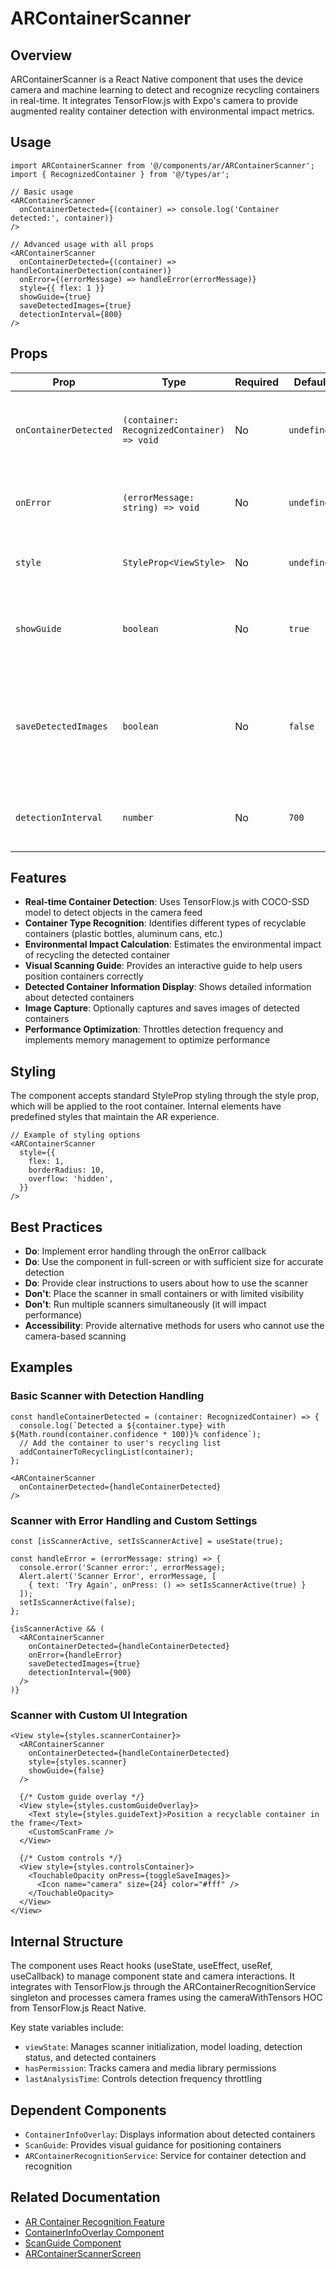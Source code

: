 # ARContainerScanner

## Overview
ARContainerScanner is a React Native component that uses the device camera and machine learning to detect and recognize recycling containers in real-time. It integrates TensorFlow.js with Expo's camera to provide augmented reality container detection with environmental impact metrics.

## Usage

```tsx
import ARContainerScanner from '@/components/ar/ARContainerScanner';
import { RecognizedContainer } from '@/types/ar';

// Basic usage
<ARContainerScanner 
  onContainerDetected={(container) => console.log('Container detected:', container)}
/>

// Advanced usage with all props
<ARContainerScanner 
  onContainerDetected={(container) => handleContainerDetection(container)}
  onError={(errorMessage) => handleError(errorMessage)}
  style={{ flex: 1 }}
  showGuide={true}
  saveDetectedImages={true}
  detectionInterval={800}
/>
```

## Props

| Prop | Type | Required | Default | Description |
|------|------|----------|---------|-------------|
| `onContainerDetected` | `(container: RecognizedContainer) => void` | No | `undefined` | Callback when a container is detected and recognized |
| `onError` | `(errorMessage: string) => void` | No | `undefined` | Callback when an error occurs during scanning |
| `style` | `StyleProp<ViewStyle>` | No | `undefined` | Custom styles for the scanner container |
| `showGuide` | `boolean` | No | `true` | Whether to show the visual scanning guide overlay |
| `saveDetectedImages` | `boolean` | No | `false` | Whether to save images of detected containers to the device's media library |
| `detectionInterval` | `number` | No | `700` | Interval in milliseconds between detection attempts |

## Features
- **Real-time Container Detection**: Uses TensorFlow.js with COCO-SSD model to detect objects in the camera feed
- **Container Type Recognition**: Identifies different types of recyclable containers (plastic bottles, aluminum cans, etc.)
- **Environmental Impact Calculation**: Estimates the environmental impact of recycling the detected container
- **Visual Scanning Guide**: Provides an interactive guide to help users position containers correctly
- **Detected Container Information Display**: Shows detailed information about detected containers
- **Image Capture**: Optionally captures and saves images of detected containers
- **Performance Optimization**: Throttles detection frequency and implements memory management to optimize performance

## Styling
The component accepts standard StyleProp<ViewStyle> styling through the style prop, which will be applied to the root container. Internal elements have predefined styles that maintain the AR experience.

```tsx
// Example of styling options
<ARContainerScanner 
  style={{ 
    flex: 1,
    borderRadius: 10,
    overflow: 'hidden',
  }}
/>
```

## Best Practices
- **Do**: Implement error handling through the onError callback
- **Do**: Use the component in full-screen or with sufficient size for accurate detection
- **Do**: Provide clear instructions to users about how to use the scanner
- **Don't**: Place the scanner in small containers or with limited visibility
- **Don't**: Run multiple scanners simultaneously (it will impact performance)
- **Accessibility**: Provide alternative methods for users who cannot use the camera-based scanning

## Examples

### Basic Scanner with Detection Handling
```tsx
const handleContainerDetected = (container: RecognizedContainer) => {
  console.log(`Detected a ${container.type} with ${Math.round(container.confidence * 100)}% confidence`);
  // Add the container to user's recycling list
  addContainerToRecyclingList(container);
};

<ARContainerScanner 
  onContainerDetected={handleContainerDetected}
/>
```

### Scanner with Error Handling and Custom Settings
```tsx
const [isScannerActive, setIsScannerActive] = useState(true);

const handleError = (errorMessage: string) => {
  console.error('Scanner error:', errorMessage);
  Alert.alert('Scanner Error', errorMessage, [
    { text: 'Try Again', onPress: () => setIsScannerActive(true) }
  ]);
  setIsScannerActive(false);
};

{isScannerActive && (
  <ARContainerScanner 
    onContainerDetected={handleContainerDetected}
    onError={handleError}
    saveDetectedImages={true}
    detectionInterval={900}
  />
)}
```

### Scanner with Custom UI Integration
```tsx
<View style={styles.scannerContainer}>
  <ARContainerScanner 
    onContainerDetected={handleContainerDetected}
    style={styles.scanner}
    showGuide={false}
  />
  
  {/* Custom guide overlay */}
  <View style={styles.customGuideOverlay}>
    <Text style={styles.guideText}>Position a recyclable container in the frame</Text>
    <CustomScanFrame />
  </View>
  
  {/* Custom controls */}
  <View style={styles.controlsContainer}>
    <TouchableOpacity onPress={toggleSaveImages}>
      <Icon name="camera" size={24} color="#fff" />
    </TouchableOpacity>
  </View>
</View>
```

## Internal Structure
The component uses React hooks (useState, useEffect, useRef, useCallback) to manage component state and camera interactions. It integrates with TensorFlow.js through the ARContainerRecognitionService singleton and processes camera frames using the cameraWithTensors HOC from TensorFlow.js React Native.

Key state variables include:
- `viewState`: Manages scanner initialization, model loading, detection status, and detected containers
- `hasPermission`: Tracks camera and media library permissions
- `lastAnalysisTime`: Controls detection frequency throttling

## Dependent Components
- `ContainerInfoOverlay`: Displays information about detected containers
- `ScanGuide`: Provides visual guidance for positioning containers
- `ARContainerRecognitionService`: Service for container detection and recognition

## Related Documentation
- [AR Container Recognition Feature](../../features/ar/container-recognition.md)
- [ContainerInfoOverlay Component](./ContainerInfoOverlay.md)
- [ScanGuide Component](./ScanGuide.md)
- [ARContainerScannerScreen](../../screens/ARContainerScannerScreen.md) 